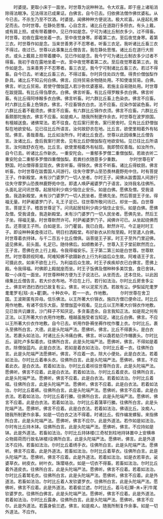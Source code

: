 <!-- { "loadSidebar": true } -->
　　时婆提。更取小床于一面坐。时世尊为说种种法。令大欢喜。即于座上诸垢消除得法眼净。见法得法已成果证。白佛言。自今已去。归依佛法僧作佛优婆私。从今已去。不杀生乃至不饮酒。时婆提。闻佛种种方便说法。极大欢喜。从座起礼佛足而去。尔时世尊。在静处思惟。心自念言。诸比丘在道路行多担衣。有头上戴。或有肩上担。或有带着腰中。见已作如是念。宁可为诸比丘制衣多少。过不得畜。时世尊。初夜在露地坐着一衣。至中夜觉身寒。即着第二衣。至后夜觉身寒。着第三衣。时世尊作如是念。当来世善男子不忍寒者。听畜三衣足。我听诸比丘畜三衣不得过。夜过已。世尊以此事集比丘僧告言。我在静处思惟。诸比丘在道行大担衣。或头上戴肩上担带着腰中。见已作如是念。我今宁可为诸比丘制衣多少过者不得畜。我初于夜在露地坐着一衣。至中夜觉寒着第二衣。至后夜觉寒着第三衣。我作如是念。当来善男子不忍寒者。畜三衣足。我今宁可制诸比丘畜三衣。若过不得畜。自今已去。听诸比丘畜三衣。不得过畜。尔时异住处四方僧。得贵价僧伽梨作卧具。诸比丘不知云何白佛。佛言。应持贸易余物随处用。不知使谁贸易。白佛。佛言。听比丘贸易。若使守僧伽蓝人若沙弥优婆塞易。若施主自易随处用。时世尊在跋提国。有比丘得刍摩衣。白佛。佛言听畜。有比丘得罗睺多衣白佛。佛言听畜。有比丘得阿哆睺多衣白佛。佛言听畜。时六群比丘畜上色染衣。佛言不应畜。时六群比丘畜上色锦衣。佛言。不应畜锦衣白衣。法不应畜。应染作袈裟色畜。时六群比丘着不截须衣。佛言不应畜。有六群比丘锦作衣须。佛言不应畜。六群比丘畜颇那陀施衣。佛言不应畜。如是痴人。随我所制更作余衣。时世尊在波罗捺国。有檀越送食。诸佛常法。若不往食。在后案行房舍。案行房舍时。见有比丘舒僧伽梨在地欲安帖。见已往比丘所语言。汝何故舒衣在地。比丘言。欲使里相着外有帖现。佛言。善哉善哉。比丘如汝所作。时诸比丘食还。世尊以此因缘集比丘僧告言。汝诸比丘。食后我案行房舍。见有比丘舒僧伽梨在地欲安帖。见已往比丘所语言。汝何故舒衣在地。比丘言。欲使里相着外有帖现。我即赞叹善哉。如汝所作。自今已去。听诸比丘作新衣。一重安陀会。一重郁多罗僧二重僧伽梨。若故衣听二重安陀会二重郁多罗僧四重僧伽梨。若粪扫衣随意多少重数。
　　尔时世尊在旷野国。时众僧得善显现衣。佛言听畜。得锦衣。佛言不听畜。诸比丘得蚊厨。佛言听畜。尔时世尊在跋耆国人间游行。往失守摩罗山至恐畏林鹿野苑中住。时有菩提王子。作新殿堂。未有沙门婆罗门一切人坐者。尔时王子。闻佛从跋耆国人间游行往失守摩罗山恐畏林鹿野苑中住。即遣人唤萨阇婆罗门子语言。汝持我名往佛所。头面礼足问讯世尊。起居轻利少病少恼住止安乐。如是白佛。愿佛及僧。受我请食。我造新殿堂。未有沙门婆罗门一切人民坐者。愿佛先坐。然后菩提王子坐。得福无量。时萨阇婆罗门子。礼王子足已。往世尊所敬问讯已。却坐一面。白世尊言。菩提王子。稽首世尊足下。问讯起居轻利少病少恼住止安乐。如是白佛。愿佛及僧。受我请食。我造新殿堂。未有沙门婆罗门一切人民坐者。愿佛先坐。然后王子坐。得福无量。时世尊默然许可。时萨阇婆罗门子。闻佛许可已。从坐起绕佛而去。还菩提王子所。白如是言。沙门瞿昙。我已白竟。默然许可。今正是时时王子。即设种种美食夜过已。明日扫洒殿堂。布好新衣从阶陛至殿。时至遣人白佛。时世尊着衣持钵。与千二百五十比丘僧俱。诣菩提王子家。时王子至外门里迎佛。遥见佛来。前头面。礼足已。随侍佛后。如顺教弟子。世尊入王子堂前默然而立。王子言。愿佛在衣上行上殿。令我得福安乐。王子第二第三如是白世尊。世尊默然。时世尊顾视阿难。阿难知佛不欲蹑新衣上行为利益后众生故。阿难语王子言。可摄此衣。如来不欲在上行。为利益后众生故。时王子疾疾却衣已白佛言。愿佛上殿。令我得福。时佛即上殿就座而坐。时王子饭佛及僧种种多美饮食。食已舍钵。取一小床在一面坐。时世尊种种方便为王子说法已。从坐而去。还本住处。以此因缘集比丘僧告言。若大价衣布地。不应在上行。若行如法治。尔时比丘房舍多尘土。佛言听洒扫洒扫已故复有尘。佛言。听以泥浆污洒。若故有尘。伊梨延陀耄罗耄耄罗毛[毯-炎+瞿]氀。十种衣中。若一一衣。作地敷。
　　尔时世尊在舍卫国。王波斯匿有异母。信乐佛法。以王所著大价锦衣。施四方僧已便命过。时比丘用作地敷。有诸不信乐大臣。至僧伽蓝中观看。见比丘以王所著大价锦衣作地敷。见已皆共讥嫌言。沙门释子不知厌足。多贪畜遗余。自言我知正法。如是观之何有正法。以王所著大价衣用作地敷。檀越虽施受者当知足。诸比丘白佛。佛言。不应以王所著大价衣作地敷。自今已去。听用作卧褥坐褥作枕作覆上衣。尔时比丘。裹头至佛所白言。大德。此是头陀端严法。愿佛听。佛言。比丘不得裹头。是白衣法。若裹头如法治。时诸比丘头冷痛白佛。佛言。听以毳若劫贝作帽裹头。尔时比丘。诞陀卢多梨着衣。往佛所白言。此是头陀端严法。愿佛听。佛言。不得如是着衣。除僧伽蓝内。此是白衣法。若如是着衣如法治。尔时比丘着一衣。往佛所白言。此是头陀端严法愿佛听。佛言。不应着一衣。除大小便处。此是白衣法。若着如法治。尔时比丘着串头衣。往佛所白言。此是头陀端严法。愿佛听。佛言。不应着此衣。是白衣法。若着如法治。尔时比丘着袄往世尊所白言。此是头陀端严法。愿佛听。佛言不应着。此是白衣法。若着如法治。尔时比丘着皮衣。往佛所白言。此是头陀端严法。愿佛听。佛言不应着。此是白衣法。若着如法治。尔时比丘着褶。往佛所白言。此是头陀端严法。愿佛听。佛言不应着。此是白衣法。若着如法治。尔时比丘着裤。往佛所白言。此是头陀端严法。愿佛听。佛言不应着。此是白衣法。若着如法治。尔时比丘着行縢。往佛所白言。此是头陀端严法。愿佛听。佛言不应着。此是白衣法。若着如法治。尔时比丘着蒲草行縢。往佛所白言。此是头陀端严法。愿佛听。佛言不应着。此是白衣法。若着如法治。佛语比丘。汝痴人。随我所制更作余事。如是一切白衣之法不得着。时诸比丘。假作编发螺髻。来指佛所白言。此是头陀端严法。愿佛听。佛言不应尔。此是外道法。若作如是如法治。尔时有比丘持木钵。往佛所白言。此是头陀端严法。愿佛听。佛言。不应持如是钵。此是外道法。若畜如法治。尔时比丘持钵楼(三奇杖到柱地持钵置中上安横串众物肩荷而行故名钵楼)往佛所白言。此是头陀端严法。愿佛听。佛言。此是外道法不应持。若畜如法治。尔时比丘着绣手衣。往佛所白言。此是头陀端严法。愿佛听。佛言不应着。此是外道法。若畜如法治。尔时比丘着草衣。往佛所白言。此是头陀端严法。愿佛听。佛言不应着。此是外道法。若着如法治。如是衣若草衣。裟婆草衣。树皮衣。树叶衣。珠璎珞衣。如是一切衣不得畜。若畜如法治。尔时比丘着外道皮衣。往佛所白言。此是头陀端严法。愿佛听。佛言不应着。若着如法治。尔时比丘着鹫毛衣。往佛所白言。此是头陀端严法。愿佛听。佛言不应着。此是外道法。若畜如法治。尔时比丘着人发钦婆罗衣。往佛所白言。此是头陀端严法。愿佛听。佛言不应着。此是外道法。若着偷兰遮。尔时比丘。着马毛[犛-未+牙]牛尾钦婆罗衣。往佛所白佛言。此是头陀端严法。愿佛听。佛言不应着。此是外道法。若着如法治。尔时比丘露身。往佛所白言。此是头陀端严法。愿佛听。佛言不应尔。此是外道法。若露身偷兰遮。佛言。如是痴人。随我所制复作余事。如是一切外道法。不应作。

